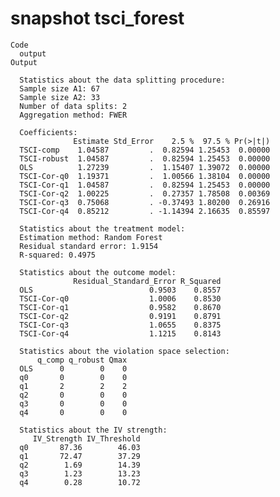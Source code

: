 # snapshot tsci_forest

    Code
      output
    Output
      
      Statistics about the data splitting procedure:
      Sample size A1: 67 
      Sample size A2: 33 
      Number of data splits: 2 
      Aggregation method: FWER 
      
      Coefficients:
                  Estimate Std_Error    2.5 %  97.5 % Pr(>|t|)
      TSCI-comp    1.04587         .  0.82594 1.25453  0.00000
      TSCI-robust  1.04587         .  0.82594 1.25453  0.00000
      OLS          1.27239         .  1.15407 1.39072  0.00000
      TSCI-Cor-q0  1.19371         .  1.00566 1.38104  0.00000
      TSCI-Cor-q1  1.04587         .  0.82594 1.25453  0.00000
      TSCI-Cor-q2  1.00225         .  0.27357 1.78508  0.00369
      TSCI-Cor-q3  0.75068         . -0.37493 1.80200  0.26916
      TSCI-Cor-q4  0.85212         . -1.14394 2.16635  0.85597
      
      Statistics about the treatment model:
      Estimation method: Random Forest 
      Residual standard error: 1.9154 
      R-squared: 0.4975 
      
      Statistics about the outcome model:
                  Residual_Standard_Error R_Squared
      OLS                          0.9503    0.8557
      TSCI-Cor-q0                  1.0006    0.8530
      TSCI-Cor-q1                  0.9582    0.8670
      TSCI-Cor-q2                  0.9191    0.8791
      TSCI-Cor-q3                  1.0655    0.8375
      TSCI-Cor-q4                  1.1215    0.8143
      
      Statistics about the violation space selection:
          q_comp q_robust Qmax
      OLS      0        0    0
      q0       0        0    0
      q1       2        2    2
      q2       0        0    0
      q3       0        0    0
      q4       0        0    0
      
      Statistics about the IV strength:
         IV_Strength IV_Threshold
      q0       87.36        46.03
      q1       72.47        37.29
      q2        1.69        14.39
      q3        1.23        13.23
      q4        0.28        10.72

